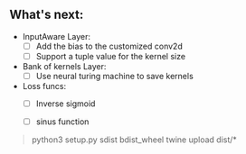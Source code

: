 
## What's next:
* InputAware Layer:
  - [ ] Add the bias to the customized conv2d
  - [ ] Support a tuple value for the kernel size

* Bank of kernels Layer:
  - [ ] Use neural turing machine to save kernels

* Loss funcs:
  - [ ] Inverse sigmoid
  - [ ] sinus function
  

> python3 setup.py sdist bdist_wheel
> twine upload  dist/*